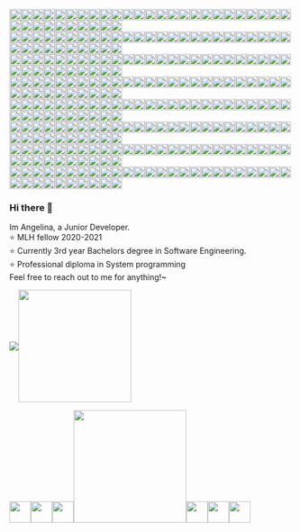 <!-- NICKNAME PANEL START-->
<img src="https://img.shields.io/badge/%20-%20-lightgrey?style=flat&logo=angular&logoColor=lightgrey" width="20vw"><img src="https://img.shields.io/badge/%20-%20-lightgrey?style=flat&logo=angular&logoColor=lightgrey" width="20vw"><img src="https://img.shields.io/badge/%20-%20-lightgrey?style=flat&logo=angular&logoColor=lightgrey" width="20vw"><img src="https://img.shields.io/badge/%20-%20-lightgrey?style=flat&logo=angular&logoColor=lightgrey" width="20vw"><img src="https://img.shields.io/badge/%20-%20-lightgrey?style=flat&logo=angular&logoColor=lightgrey" width="20vw"><img src="https://img.shields.io/badge/%20-%20-lightgrey?style=flat&logo=angular&logoColor=lightgrey" width="20vw"><img src="https://img.shields.io/badge/%20-%20-lightgrey?style=flat&logo=angular&logoColor=lightgrey" width="20vw"><img src="https://img.shields.io/badge/%20-%20-lightgrey?style=flat&logo=angular&logoColor=lightgrey" width="20vw"><img src="https://img.shields.io/badge/%20-%20-lightgrey?style=flat&logo=angular&logoColor=lightgrey" width="20vw"><img src="https://img.shields.io/badge/%20-%20-lightgrey?style=flat&logo=angular&logoColor=lightgrey" width="20vw"><img src="https://img.shields.io/badge/%20-%20-lightgrey?style=flat&logo=angular&logoColor=lightgrey" width="20vw"><img src="https://img.shields.io/badge/%20-%20-lightgrey?style=flat&logo=angular&logoColor=lightgrey" width="20vw"><img src="https://img.shields.io/badge/%20-%20-lightgrey?style=flat&logo=angular&logoColor=lightgrey" width="20vw"><img src="https://img.shields.io/badge/%20-%20-lightgrey?style=flat&logo=angular&logoColor=lightgrey" width="20vw"><img src="https://img.shields.io/badge/%20-%20-lightgrey?style=flat&logo=angular&logoColor=lightgrey" width="20vw"><img src="https://img.shields.io/badge/%20-%20-lightgrey?style=flat&logo=angular&logoColor=lightgrey" width="20vw"><img src="https://img.shields.io/badge/%20-%20-lightgrey?style=flat&logo=angular&logoColor=lightgrey" width="20vw"><img src="https://img.shields.io/badge/%20-%20-lightgrey?style=flat&logo=angular&logoColor=lightgrey" width="20vw"><img src="https://img.shields.io/badge/%20-%20-ff69b4?style=flat&logo=angular&logoColor=ff69b4" width="20vw"><img src="https://img.shields.io/badge/%20-%20-lightgrey?style=flat&logo=angular&logoColor=lightgrey" width="20vw"><img src="https://img.shields.io/badge/%20-%20-ff69b4?style=flat&logo=angular&logoColor=ff69b4" width="20vw"><img src="https://img.shields.io/badge/%20-%20-lightgrey?style=flat&logo=angular&logoColor=lightgrey" width="20vw"><img src="https://img.shields.io/badge/%20-%20-lightgrey?style=flat&logo=angular&logoColor=lightgrey" width="20vw"><img src="https://img.shields.io/badge/%20-%20-lightgrey?style=flat&logo=angular&logoColor=lightgrey" width="20vw"><img src="https://img.shields.io/badge/%20-%20-lightgrey?style=flat&logo=angular&logoColor=lightgrey" width="20vw"><img src="https://img.shields.io/badge/%20-%20-lightgrey?style=flat&logo=angular&logoColor=lightgrey" width="20vw"><img src="https://img.shields.io/badge/%20-%20-lightgrey?style=flat&logo=angular&logoColor=lightgrey" width="20vw"><img src="https://img.shields.io/badge/%20-%20-lightgrey?style=flat&logo=angular&logoColor=lightgrey" width="20vw"><img src="https://img.shields.io/badge/%20-%20-lightgrey?style=flat&logo=angular&logoColor=lightgrey" width="20vw"><img src="https://img.shields.io/badge/%20-%20-lightgrey?style=flat&logo=angular&logoColor=lightgrey" width="20vw"><img src="https://img.shields.io/badge/%20-%20-lightgrey?style=flat&logo=angular&logoColor=lightgrey" width="20vw"><img src="https://img.shields.io/badge/%20-%20-lightgrey?style=flat&logo=angular&logoColor=lightgrey" width="20vw"><img src="https://img.shields.io/badge/%20-%20-lightgrey?style=flat&logo=angular&logoColor=lightgrey" width="20vw"><img src="https://img.shields.io/badge/%20-%20-lightgrey?style=flat&logo=angular&logoColor=lightgrey" width="20vw"><img src="https://img.shields.io/badge/%20-%20-lightgrey?style=flat&logo=angular&logoColor=lightgrey" width="20vw"><br/> 
<img src="https://img.shields.io/badge/%20-%20-lightgrey?style=flat&logo=angular&logoColor=lightgrey" width="20vw"><img src="https://img.shields.io/badge/%20-%20-lightgrey?style=flat&logo=angular&logoColor=lightgrey" width="20vw"><img src="https://img.shields.io/badge/%20-%20-ff69b4?style=flat&logo=angular&logoColor=ff69b4" width="20vw"><img src="https://img.shields.io/badge/%20-%20-ff69b4?style=flat&logo=angular&logoColor=ff69b4" width="20vw"><img src="https://img.shields.io/badge/%20-%20-lightgrey?style=flat&logo=angular&logoColor=lightgrey" width="20vw"><img src="https://img.shields.io/badge/%20-%20-lightgrey?style=flat&logo=angular&logoColor=lightgrey" width="20vw"><img src="https://img.shields.io/badge/%20-%20-ff69b4?style=flat&logo=angular&logoColor=ff69b4" width="20vw"><img src="https://img.shields.io/badge/%20-%20-ff69b4?style=flat&logo=angular&logoColor=ff69b4" width="20vw"><img src="https://img.shields.io/badge/%20-%20-ff69b4?style=flat&logo=angular&logoColor=ff69b4" width="20vw"><img src="https://img.shields.io/badge/%20-%20-lightgrey?style=flat&logo=angular&logoColor=lightgrey" width="20vw"><img src="https://img.shields.io/badge/%20-%20-ff69b4?style=flat&logo=angular&logoColor=ff69b4" width="20vw"><img src="https://img.shields.io/badge/%20-%20-ff69b4?style=flat&logo=angular&logoColor=ff69b4" width="20vw"><img src="https://img.shields.io/badge/%20-%20-ff69b4?style=flat&logo=angular&logoColor=ff69b4" width="20vw"><img src="https://img.shields.io/badge/%20-%20-lightgrey?style=flat&logo=angular&logoColor=lightgrey" width="20vw"><img src="https://img.shields.io/badge/%20-%20-ff69b4?style=flat&logo=angular&logoColor=ff69b4" width="20vw"><img src="https://img.shields.io/badge/%20-%20-ff69b4?style=flat&logo=angular&logoColor=ff69b4" width="20vw"><img src="https://img.shields.io/badge/%20-%20-ff69b4?style=flat&logo=angular&logoColor=ff69b4" width="20vw"><img src="https://img.shields.io/badge/%20-%20-lightgrey?style=flat&logo=angular&logoColor=lightgrey" width="20vw"><img src="https://img.shields.io/badge/%20-%20-ff69b4?style=flat&logo=angular&logoColor=ff69b4" width="20vw"><img src="https://img.shields.io/badge/%20-%20-lightgrey?style=flat&logo=angular&logoColor=lightgrey" width="20vw"><img src="https://img.shields.io/badge/%20-%20-lightgrey?style=flat&logo=angular&logoColor=lightgrey" width="20vw"><img src="https://img.shields.io/badge/%20-%20-lightgrey?style=flat&logo=angular&logoColor=lightgrey" width="20vw"><img src="https://img.shields.io/badge/%20-%20-ff69b4?style=flat&logo=angular&logoColor=ff69b4" width="20vw"><img src="https://img.shields.io/badge/%20-%20-ff69b4?style=flat&logo=angular&logoColor=ff69b4" width="20vw"><img src="https://img.shields.io/badge/%20-%20-ff69b4?style=flat&logo=angular&logoColor=ff69b4" width="20vw"><img src="https://img.shields.io/badge/%20-%20-lightgrey?style=flat&logo=angular&logoColor=lightgrey" width="20vw"><img src="https://img.shields.io/badge/%20-%20-lightgrey?style=flat&logo=angular&logoColor=lightgrey" width="20vw"><img src="https://img.shields.io/badge/%20-%20-ff69b4?style=flat&logo=angular&logoColor=ff69b4" width="20vw"><img src="https://img.shields.io/badge/%20-%20-ff69b4?style=flat&logo=angular&logoColor=ff69b4" width="20vw"><img src="https://img.shields.io/badge/%20-%20-lightgrey?style=flat&logo=angular&logoColor=lightgrey" width="20vw"><img src="https://img.shields.io/badge/%20-%20-lightgrey?style=flat&logo=angular&logoColor=lightgrey" width="20vw"><img src="https://img.shields.io/badge/%20-%20-ff69b4?style=flat&logo=angular&logoColor=ff69b4" width="20vw"><img src="https://img.shields.io/badge/%20-%20-ff69b4?style=flat&logo=angular&logoColor=ff69b4" width="20vw"><img src="https://img.shields.io/badge/%20-%20-ff69b4?style=flat&logo=angular&logoColor=ff69b4" width="20vw"><img src="https://img.shields.io/badge/%20-%20-lightgrey?style=flat&logo=angular&logoColor=lightgrey" width="20vw"><!-- newline --><br/> 
<img src="https://img.shields.io/badge/%20-%20-lightgrey?style=flat&logo=angular&logoColor=lightgrey" width="20vw"><img src="https://img.shields.io/badge/%20-%20-ff69b4?style=flat&logo=angular&logoColor=ff69b4" width="20vw"><img src="https://img.shields.io/badge/%20-%20-lightgrey?style=flat&logo=angular&logoColor=lightgrey" width="20vw"><img src="https://img.shields.io/badge/%20-%20-ff69b4?style=flat&logo=angular&logoColor=ff69b4" width="20vw"><img src="https://img.shields.io/badge/%20-%20-lightgrey?style=flat&logo=angular&logoColor=lightgrey" width="20vw"><img src="https://img.shields.io/badge/%20-%20-lightgrey?style=flat&logo=angular&logoColor=lightgrey" width="20vw"><img src="https://img.shields.io/badge/%20-%20-ff69b4?style=flat&logo=angular&logoColor=ff69b4" width="20vw"><img src="https://img.shields.io/badge/%20-%20-lightgrey?style=flat&logo=angular&logoColor=lightgrey" width="20vw"><img src="https://img.shields.io/badge/%20-%20-ff69b4?style=flat&logo=angular&logoColor=ff69b4" width="20vw"><img src="https://img.shields.io/badge/%20-%20-lightgrey?style=flat&logo=angular&logoColor=lightgrey" width="20vw"><img src="https://img.shields.io/badge/%20-%20-ff69b4?style=flat&logo=angular&logoColor=ff69b4" width="20vw"><img src="https://img.shields.io/badge/%20-%20-lightgrey?style=flat&logo=angular&logoColor=lightgrey" width="20vw"><img src="https://img.shields.io/badge/%20-%20-ff69b4?style=flat&logo=angular&logoColor=ff69b4" width="20vw"><img src="https://img.shields.io/badge/%20-%20-lightgrey?style=flat&logo=angular&logoColor=lightgrey" width="20vw"><img src="https://img.shields.io/badge/%20-%20-ff69b4?style=flat&logo=angular&logoColor=ff69b4" width="20vw"><img src="https://img.shields.io/badge/%20-%20-lightgrey?style=flat&logo=angular&logoColor=lightgrey" width="20vw"><img src="https://img.shields.io/badge/%20-%20-ff69b4?style=flat&logo=angular&logoColor=ff69b4" width="20vw"><img src="https://img.shields.io/badge/%20-%20-lightgrey?style=flat&logo=angular&logoColor=lightgrey" width="20vw"><img src="https://img.shields.io/badge/%20-%20-ff69b4?style=flat&logo=angular&logoColor=ff69b4" width="20vw"><img src="https://img.shields.io/badge/%20-%20-lightgrey?style=flat&logo=angular&logoColor=lightgrey" width="20vw"><img src="https://img.shields.io/badge/%20-%20-ff69b4?style=flat&logo=angular&logoColor=ff69b4" width="20vw"><img src="https://img.shields.io/badge/%20-%20-lightgrey?style=flat&logo=angular&logoColor=lightgrey" width="20vw"><img src="https://img.shields.io/badge/%20-%20-ff69b4?style=flat&logo=angular&logoColor=ff69b4" width="20vw"><img src="https://img.shields.io/badge/%20-%20-lightgrey?style=flat&logo=angular&logoColor=lightgrey" width="20vw"><img src="https://img.shields.io/badge/%20-%20-ff69b4?style=flat&logo=angular&logoColor=ff69b4" width="20vw"><img src="https://img.shields.io/badge/%20-%20-lightgrey?style=flat&logo=angular&logoColor=lightgrey" width="20vw"><img src="https://img.shields.io/badge/%20-%20-ff69b4?style=flat&logo=angular&logoColor=ff69b4" width="20vw"><img src="https://img.shields.io/badge/%20-%20-lightgrey?style=flat&logo=angular&logoColor=lightgrey" width="20vw"><img src="https://img.shields.io/badge/%20-%20-ff69b4?style=flat&logo=angular&logoColor=ff69b4" width="20vw"><img src="https://img.shields.io/badge/%20-%20-lightgrey?style=flat&logo=angular&logoColor=lightgrey" width="20vw"><img src="https://img.shields.io/badge/%20-%20-lightgrey?style=flat&logo=angular&logoColor=lightgrey" width="20vw"><img src="https://img.shields.io/badge/%20-%20-ff69b4?style=flat&logo=angular&logoColor=ff69b4" width="20vw"><img src="https://img.shields.io/badge/%20-%20-lightgrey?style=flat&logo=angular&logoColor=lightgrey" width="20vw"><img src="https://img.shields.io/badge/%20-%20-ff69b4?style=flat&logo=angular&logoColor=ff69b4" width="20vw"><img src="https://img.shields.io/badge/%20-%20-lightgrey?style=flat&logo=angular&logoColor=lightgrey" width="20vw"><!-- newline --><br/> 
<img src="https://img.shields.io/badge/%20-%20-lightgrey?style=flat&logo=angular&logoColor=lightgrey" width="20vw"><img src="https://img.shields.io/badge/%20-%20-ff69b4?style=flat&logo=angular&logoColor=ff69b4" width="20vw"><img src="https://img.shields.io/badge/%20-%20-lightgrey?style=flat&logo=angular&logoColor=lightgrey" width="20vw"><img src="https://img.shields.io/badge/%20-%20-ff69b4?style=flat&logo=angular&logoColor=ff69b4" width="20vw"><img src="https://img.shields.io/badge/%20-%20-lightgrey?style=flat&logo=angular&logoColor=lightgrey" width="20vw"><img src="https://img.shields.io/badge/%20-%20-lightgrey?style=flat&logo=angular&logoColor=lightgrey" width="20vw"><img src="https://img.shields.io/badge/%20-%20-ff69b4?style=flat&logo=angular&logoColor=ff69b4" width="20vw"><img src="https://img.shields.io/badge/%20-%20-lightgrey?style=flat&logo=angular&logoColor=lightgrey" width="20vw"><img src="https://img.shields.io/badge/%20-%20-ff69b4?style=flat&logo=angular&logoColor=ff69b4" width="20vw"><img src="https://img.shields.io/badge/%20-%20-lightgrey?style=flat&logo=angular&logoColor=lightgrey" width="20vw"><img src="https://img.shields.io/badge/%20-%20-ff69b4?style=flat&logo=angular&logoColor=ff69b4" width="20vw"><img src="https://img.shields.io/badge/%20-%20-lightgrey?style=flat&logo=angular&logoColor=lightgrey" width="20vw"><img src="https://img.shields.io/badge/%20-%20-ff69b4?style=flat&logo=angular&logoColor=ff69b4" width="20vw"><img src="https://img.shields.io/badge/%20-%20-lightgrey?style=flat&logo=angular&logoColor=lightgrey" width="20vw"><img src="https://img.shields.io/badge/%20-%20-ff69b4?style=flat&logo=angular&logoColor=ff69b4" width="20vw"><img src="https://img.shields.io/badge/%20-%20-ff69b4?style=flat&logo=angular&logoColor=ff69b4" width="20vw"><img src="https://img.shields.io/badge/%20-%20-ff69b4?style=flat&logo=angular&logoColor=ff69b4" width="20vw"><img src="https://img.shields.io/badge/%20-%20-lightgrey?style=flat&logo=angular&logoColor=lightgrey" width="20vw"><img src="https://img.shields.io/badge/%20-%20-ff69b4?style=flat&logo=angular&logoColor=ff69b4" width="20vw"><img src="https://img.shields.io/badge/%20-%20-lightgrey?style=flat&logo=angular&logoColor=lightgrey" width="20vw"><img src="https://img.shields.io/badge/%20-%20-ff69b4?style=flat&logo=angular&logoColor=ff69b4" width="20vw"><img src="https://img.shields.io/badge/%20-%20-lightgrey?style=flat&logo=angular&logoColor=lightgrey" width="20vw"><img src="https://img.shields.io/badge/%20-%20-ff69b4?style=flat&logo=angular&logoColor=ff69b4" width="20vw"><img src="https://img.shields.io/badge/%20-%20-lightgrey?style=flat&logo=angular&logoColor=lightgrey" width="20vw"><img src="https://img.shields.io/badge/%20-%20-ff69b4?style=flat&logo=angular&logoColor=ff69b4" width="20vw"><img src="https://img.shields.io/badge/%20-%20-lightgrey?style=flat&logo=angular&logoColor=lightgrey" width="20vw"><img src="https://img.shields.io/badge/%20-%20-ff69b4?style=flat&logo=angular&logoColor=ff69b4" width="20vw"><img src="https://img.shields.io/badge/%20-%20-lightgrey?style=flat&logo=angular&logoColor=lightgrey" width="20vw"><img src="https://img.shields.io/badge/%20-%20-ff69b4?style=flat&logo=angular&logoColor=ff69b4" width="20vw"><img src="https://img.shields.io/badge/%20-%20-lightgrey?style=flat&logo=angular&logoColor=lightgrey" width="20vw"><img src="https://img.shields.io/badge/%20-%20-lightgrey?style=flat&logo=angular&logoColor=lightgrey" width="20vw"><img src="https://img.shields.io/badge/%20-%20-ff69b4?style=flat&logo=angular&logoColor=ff69b4" width="20vw"><img src="https://img.shields.io/badge/%20-%20-lightgrey?style=flat&logo=angular&logoColor=lightgrey" width="20vw"><img src="https://img.shields.io/badge/%20-%20-ff69b4?style=flat&logo=angular&logoColor=ff69b4" width="20vw"><img src="https://img.shields.io/badge/%20-%20-lightgrey?style=flat&logo=angular&logoColor=lightgrey" width="20vw"><!-- newline --><br/> 
<img src="https://img.shields.io/badge/%20-%20-lightgrey?style=flat&logo=angular&logoColor=lightgrey" width="20vw"><img src="https://img.shields.io/badge/%20-%20-ff69b4?style=flat&logo=angular&logoColor=ff69b4" width="20vw"><img src="https://img.shields.io/badge/%20-%20-lightgrey?style=flat&logo=angular&logoColor=lightgrey" width="20vw"><img src="https://img.shields.io/badge/%20-%20-ff69b4?style=flat&logo=angular&logoColor=ff69b4" width="20vw"><img src="https://img.shields.io/badge/%20-%20-lightgrey?style=flat&logo=angular&logoColor=lightgrey" width="20vw"><img src="https://img.shields.io/badge/%20-%20-lightgrey?style=flat&logo=angular&logoColor=lightgrey" width="20vw"><img src="https://img.shields.io/badge/%20-%20-ff69b4?style=flat&logo=angular&logoColor=ff69b4" width="20vw"><img src="https://img.shields.io/badge/%20-%20-lightgrey?style=flat&logo=angular&logoColor=lightgrey" width="20vw"><img src="https://img.shields.io/badge/%20-%20-ff69b4?style=flat&logo=angular&logoColor=ff69b4" width="20vw"><img src="https://img.shields.io/badge/%20-%20-lightgrey?style=flat&logo=angular&logoColor=lightgrey" width="20vw"><img src="https://img.shields.io/badge/%20-%20-ff69b4?style=flat&logo=angular&logoColor=ff69b4" width="20vw"><img src="https://img.shields.io/badge/%20-%20-ff69b4?style=flat&logo=angular&logoColor=ff69b4" width="20vw"><img src="https://img.shields.io/badge/%20-%20-ff69b4?style=flat&logo=angular&logoColor=ff69b4" width="20vw"><img src="https://img.shields.io/badge/%20-%20-lightgrey?style=flat&logo=angular&logoColor=lightgrey" width="20vw"><img src="https://img.shields.io/badge/%20-%20-ff69b4?style=flat&logo=angular&logoColor=ff69b4" width="20vw"><img src="https://img.shields.io/badge/%20-%20-lightgrey?style=flat&logo=angular&logoColor=lightgrey" width="20vw"><img src="https://img.shields.io/badge/%20-%20-lightgrey?style=flat&logo=angular&logoColor=lightgrey" width="20vw"><img src="https://img.shields.io/badge/%20-%20-lightgrey?style=flat&logo=angular&logoColor=lightgrey" width="20vw"><img src="https://img.shields.io/badge/%20-%20-ff69b4?style=flat&logo=angular&logoColor=ff69b4" width="20vw"><img src="https://img.shields.io/badge/%20-%20-lightgrey?style=flat&logo=angular&logoColor=lightgrey" width="20vw"><img src="https://img.shields.io/badge/%20-%20-ff69b4?style=flat&logo=angular&logoColor=ff69b4" width="20vw"><img src="https://img.shields.io/badge/%20-%20-lightgrey?style=flat&logo=angular&logoColor=lightgrey" width="20vw"><img src="https://img.shields.io/badge/%20-%20-ff69b4?style=flat&logo=angular&logoColor=ff69b4" width="20vw"><img src="https://img.shields.io/badge/%20-%20-lightgrey?style=flat&logo=angular&logoColor=lightgrey" width="20vw"><img src="https://img.shields.io/badge/%20-%20-ff69b4?style=flat&logo=angular&logoColor=ff69b4" width="20vw"><img src="https://img.shields.io/badge/%20-%20-lightgrey?style=flat&logo=angular&logoColor=lightgrey" width="20vw"><img src="https://img.shields.io/badge/%20-%20-ff69b4?style=flat&logo=angular&logoColor=ff69b4" width="20vw"><img src="https://img.shields.io/badge/%20-%20-lightgrey?style=flat&logo=angular&logoColor=lightgrey" width="20vw"><img src="https://img.shields.io/badge/%20-%20-ff69b4?style=flat&logo=angular&logoColor=ff69b4" width="20vw"><img src="https://img.shields.io/badge/%20-%20-lightgrey?style=flat&logo=angular&logoColor=lightgrey" width="20vw"><img src="https://img.shields.io/badge/%20-%20-lightgrey?style=flat&logo=angular&logoColor=lightgrey" width="20vw"><img src="https://img.shields.io/badge/%20-%20-ff69b4?style=flat&logo=angular&logoColor=ff69b4" width="20vw"><img src="https://img.shields.io/badge/%20-%20-ff69b4?style=flat&logo=angular&logoColor=ff69b4" width="20vw"><img src="https://img.shields.io/badge/%20-%20-ff69b4?style=flat&logo=angular&logoColor=ff69b4" width="20vw"><img src="https://img.shields.io/badge/%20-%20-lightgrey?style=flat&logo=angular&logoColor=lightgrey" width="20vw"><!-- newline --><br/> 
<img src="https://img.shields.io/badge/%20-%20-lightgrey?style=flat&logo=angular&logoColor=lightgrey" width="20vw"><img src="https://img.shields.io/badge/%20-%20-lightgrey?style=flat&logo=angular&logoColor=lightgrey" width="20vw"><img src="https://img.shields.io/badge/%20-%20-ff69b4?style=flat&logo=angular&logoColor=ff69b4" width="20vw"><img src="https://img.shields.io/badge/%20-%20-ff69b4?style=flat&logo=angular&logoColor=ff69b4" width="20vw"><img src="https://img.shields.io/badge/%20-%20-ff69b4?style=flat&logo=angular&logoColor=ff69b4" width="20vw"><img src="https://img.shields.io/badge/%20-%20-lightgrey?style=flat&logo=angular&logoColor=lightgrey" width="20vw"><img src="https://img.shields.io/badge/%20-%20-ff69b4?style=flat&logo=angular&logoColor=ff69b4" width="20vw"><img src="https://img.shields.io/badge/%20-%20-lightgrey?style=flat&logo=angular&logoColor=lightgrey" width="20vw"><img src="https://img.shields.io/badge/%20-%20-ff69b4?style=flat&logo=angular&logoColor=ff69b4" width="20vw"><img src="https://img.shields.io/badge/%20-%20-lightgrey?style=flat&logo=angular&logoColor=lightgrey" width="20vw"><img src="https://img.shields.io/badge/%20-%20-lightgrey?style=flat&logo=angular&logoColor=lightgrey" width="20vw"><img src="https://img.shields.io/badge/%20-%20-lightgrey?style=flat&logo=angular&logoColor=lightgrey" width="20vw"><img src="https://img.shields.io/badge/%20-%20-ff69b4?style=flat&logo=angular&logoColor=ff69b4" width="20vw"><img src="https://img.shields.io/badge/%20-%20-lightgrey?style=flat&logo=angular&logoColor=lightgrey" width="20vw"><img src="https://img.shields.io/badge/%20-%20-ff69b4?style=flat&logo=angular&logoColor=ff69b4" width="20vw"><img src="https://img.shields.io/badge/%20-%20-ff69b4?style=flat&logo=angular&logoColor=ff69b4" width="20vw"><img src="https://img.shields.io/badge/%20-%20-ff69b4?style=flat&logo=angular&logoColor=ff69b4" width="20vw"><img src="https://img.shields.io/badge/%20-%20-lightgrey?style=flat&logo=angular&logoColor=lightgrey" width="20vw"><img src="https://img.shields.io/badge/%20-%20-ff69b4?style=flat&logo=angular&logoColor=ff69b4" width="20vw"><img src="https://img.shields.io/badge/%20-%20-lightgrey?style=flat&logo=angular&logoColor=lightgrey" width="20vw"><img src="https://img.shields.io/badge/%20-%20-ff69b4?style=flat&logo=angular&logoColor=ff69b4" width="20vw"><img src="https://img.shields.io/badge/%20-%20-lightgrey?style=flat&logo=angular&logoColor=lightgrey" width="20vw"><img src="https://img.shields.io/badge/%20-%20-ff69b4?style=flat&logo=angular&logoColor=ff69b4" width="20vw"><img src="https://img.shields.io/badge/%20-%20-lightgrey?style=flat&logo=angular&logoColor=lightgrey" width="20vw"><img src="https://img.shields.io/badge/%20-%20-ff69b4?style=flat&logo=angular&logoColor=ff69b4" width="20vw"><img src="https://img.shields.io/badge/%20-%20-lightgrey?style=flat&logo=angular&logoColor=lightgrey" width="20vw"><img src="https://img.shields.io/badge/%20-%20-lightgrey?style=flat&logo=angular&logoColor=lightgrey" width="20vw"><img src="https://img.shields.io/badge/%20-%20-ff69b4?style=flat&logo=angular&logoColor=ff69b4" width="20vw"><img src="https://img.shields.io/badge/%20-%20-lightgrey?style=flat&logo=angular&logoColor=lightgrey" width="20vw"><img src="https://img.shields.io/badge/%20-%20-ff69b4?style=flat&logo=angular&logoColor=ff69b4" width="20vw"><img src="https://img.shields.io/badge/%20-%20-lightgrey?style=flat&logo=angular&logoColor=lightgrey" width="20vw"><img src="https://img.shields.io/badge/%20-%20-lightgrey?style=flat&logo=angular&logoColor=lightgrey" width="20vw"><img src="https://img.shields.io/badge/%20-%20-lightgrey?style=flat&logo=angular&logoColor=lightgrey" width="20vw"><img src="https://img.shields.io/badge/%20-%20-ff69b4?style=flat&logo=angular&logoColor=ff69b4" width="20vw"><img src="https://img.shields.io/badge/%20-%20-lightgrey?style=flat&logo=angular&logoColor=lightgrey" width="20vw"><!-- newline --><br/> 
<img src="https://img.shields.io/badge/%20-%20-lightgrey?style=flat&logo=angular&logoColor=lightgrey" width="20vw"><img src="https://img.shields.io/badge/%20-%20-lightgrey?style=flat&logo=angular&logoColor=lightgrey" width="20vw"><img src="https://img.shields.io/badge/%20-%20-lightgrey?style=flat&logo=angular&logoColor=lightgrey" width="20vw"><img src="https://img.shields.io/badge/%20-%20-lightgrey?style=flat&logo=angular&logoColor=lightgrey" width="20vw"><img src="https://img.shields.io/badge/%20-%20-lightgrey?style=flat&logo=angular&logoColor=lightgrey" width="20vw"><img src="https://img.shields.io/badge/%20-%20-lightgrey?style=flat&logo=angular&logoColor=lightgrey" width="20vw"><img src="https://img.shields.io/badge/%20-%20-lightgrey?style=flat&logo=angular&logoColor=lightgrey" width="20vw"><img src="https://img.shields.io/badge/%20-%20-lightgrey?style=flat&logo=angular&logoColor=lightgrey" width="20vw"><img src="https://img.shields.io/badge/%20-%20-lightgrey?style=flat&logo=angular&logoColor=lightgrey" width="20vw"><img src="https://img.shields.io/badge/%20-%20-lightgrey?style=flat&logo=angular&logoColor=lightgrey" width="20vw"><img src="https://img.shields.io/badge/%20-%20-ff69b4?style=flat&logo=angular&logoColor=ff69b4" width="20vw"><img src="https://img.shields.io/badge/%20-%20-lightgrey?style=flat&logo=angular&logoColor=lightgrey" width="20vw"><img src="https://img.shields.io/badge/%20-%20-ff69b4?style=flat&logo=angular&logoColor=ff69b4" width="20vw"><img src="https://img.shields.io/badge/%20-%20-lightgrey?style=flat&logo=angular&logoColor=lightgrey" width="20vw"><img src="https://img.shields.io/badge/%20-%20-lightgrey?style=flat&logo=angular&logoColor=lightgrey" width="20vw"><img src="https://img.shields.io/badge/%20-%20-lightgrey?style=flat&logo=angular&logoColor=lightgrey" width="20vw"><img src="https://img.shields.io/badge/%20-%20-lightgrey?style=flat&logo=angular&logoColor=lightgrey" width="20vw"><img src="https://img.shields.io/badge/%20-%20-lightgrey?style=flat&logo=angular&logoColor=lightgrey" width="20vw"><img src="https://img.shields.io/badge/%20-%20-lightgrey?style=flat&logo=angular&logoColor=lightgrey" width="20vw"><img src="https://img.shields.io/badge/%20-%20-lightgrey?style=flat&logo=angular&logoColor=lightgrey" width="20vw"><img src="https://img.shields.io/badge/%20-%20-lightgrey?style=flat&logo=angular&logoColor=lightgrey" width="20vw"><img src="https://img.shields.io/badge/%20-%20-lightgrey?style=flat&logo=angular&logoColor=lightgrey" width="20vw"><img src="https://img.shields.io/badge/%20-%20-lightgrey?style=flat&logo=angular&logoColor=lightgrey" width="20vw"><img src="https://img.shields.io/badge/%20-%20-lightgrey?style=flat&logo=angular&logoColor=lightgrey" width="20vw"><img src="https://img.shields.io/badge/%20-%20-lightgrey?style=flat&logo=angular&logoColor=lightgrey" width="20vw"><img src="https://img.shields.io/badge/%20-%20-lightgrey?style=flat&logo=angular&logoColor=lightgrey" width="20vw"><img src="https://img.shields.io/badge/%20-%20-lightgrey?style=flat&logo=angular&logoColor=lightgrey" width="20vw"><img src="https://img.shields.io/badge/%20-%20-lightgrey?style=flat&logo=angular&logoColor=lightgrey" width="20vw"><img src="https://img.shields.io/badge/%20-%20-lightgrey?style=flat&logo=angular&logoColor=lightgrey" width="20vw"><img src="https://img.shields.io/badge/%20-%20-lightgrey?style=flat&logo=angular&logoColor=lightgrey" width="20vw"><img src="https://img.shields.io/badge/%20-%20-lightgrey?style=flat&logo=angular&logoColor=lightgrey" width="20vw"><img src="https://img.shields.io/badge/%20-%20-ff69b4?style=flat&logo=angular&logoColor=ff69b4" width="20vw"><img src="https://img.shields.io/badge/%20-%20-lightgrey?style=flat&logo=angular&logoColor=lightgrey" width="20vw"><img src="https://img.shields.io/badge/%20-%20-ff69b4?style=flat&logo=angular&logoColor=ff69b4" width="20vw"><img src="https://img.shields.io/badge/%20-%20-lightgrey?style=flat&logo=angular&logoColor=lightgrey" width="20vw"><!-- newline --><br/> 
<img src="https://img.shields.io/badge/%20-%20-lightgrey?style=flat&logo=angular&logoColor=lightgrey" width="20vw"><img src="https://img.shields.io/badge/%20-%20-lightgrey?style=flat&logo=angular&logoColor=lightgrey" width="20vw"><img src="https://img.shields.io/badge/%20-%20-lightgrey?style=flat&logo=angular&logoColor=lightgrey" width="20vw"><img src="https://img.shields.io/badge/%20-%20-lightgrey?style=flat&logo=angular&logoColor=lightgrey" width="20vw"><img src="https://img.shields.io/badge/%20-%20-lightgrey?style=flat&logo=angular&logoColor=lightgrey" width="20vw"><img src="https://img.shields.io/badge/%20-%20-lightgrey?style=flat&logo=angular&logoColor=lightgrey" width="20vw"><img src="https://img.shields.io/badge/%20-%20-lightgrey?style=flat&logo=angular&logoColor=lightgrey" width="20vw"><img src="https://img.shields.io/badge/%20-%20-lightgrey?style=flat&logo=angular&logoColor=lightgrey" width="20vw"><img src="https://img.shields.io/badge/%20-%20-lightgrey?style=flat&logo=angular&logoColor=lightgrey" width="20vw"><img src="https://img.shields.io/badge/%20-%20-lightgrey?style=flat&logo=angular&logoColor=lightgrey" width="20vw"><img src="https://img.shields.io/badge/%20-%20-ff69b4?style=flat&logo=angular&logoColor=ff69b4" width="20vw"><img src="https://img.shields.io/badge/%20-%20-ff69b4?style=flat&logo=angular&logoColor=ff69b4" width="20vw"><img src="https://img.shields.io/badge/%20-%20-ff69b4?style=flat&logo=angular&logoColor=ff69b4" width="20vw"><img src="https://img.shields.io/badge/%20-%20-lightgrey?style=flat&logo=angular&logoColor=lightgrey" width="20vw"><img src="https://img.shields.io/badge/%20-%20-lightgrey?style=flat&logo=angular&logoColor=lightgrey" width="20vw"><img src="https://img.shields.io/badge/%20-%20-lightgrey?style=flat&logo=angular&logoColor=lightgrey" width="20vw"><img src="https://img.shields.io/badge/%20-%20-lightgrey?style=flat&logo=angular&logoColor=lightgrey" width="20vw"><img src="https://img.shields.io/badge/%20-%20-lightgrey?style=flat&logo=angular&logoColor=lightgrey" width="20vw"><img src="https://img.shields.io/badge/%20-%20-lightgrey?style=flat&logo=angular&logoColor=lightgrey" width="20vw"><img src="https://img.shields.io/badge/%20-%20-lightgrey?style=flat&logo=angular&logoColor=lightgrey" width="20vw"><img src="https://img.shields.io/badge/%20-%20-lightgrey?style=flat&logo=angular&logoColor=lightgrey" width="20vw"><img src="https://img.shields.io/badge/%20-%20-lightgrey?style=flat&logo=angular&logoColor=lightgrey" width="20vw"><img src="https://img.shields.io/badge/%20-%20-lightgrey?style=flat&logo=angular&logoColor=lightgrey" width="20vw"><img src="https://img.shields.io/badge/%20-%20-lightgrey?style=flat&logo=angular&logoColor=lightgrey" width="20vw"><img src="https://img.shields.io/badge/%20-%20-lightgrey?style=flat&logo=angular&logoColor=lightgrey" width="20vw"><img src="https://img.shields.io/badge/%20-%20-lightgrey?style=flat&logo=angular&logoColor=lightgrey" width="20vw"><img src="https://img.shields.io/badge/%20-%20-lightgrey?style=flat&logo=angular&logoColor=lightgrey" width="20vw"><img src="https://img.shields.io/badge/%20-%20-lightgrey?style=flat&logo=angular&logoColor=lightgrey" width="20vw"><img src="https://img.shields.io/badge/%20-%20-lightgrey?style=flat&logo=angular&logoColor=lightgrey" width="20vw"><img src="https://img.shields.io/badge/%20-%20-lightgrey?style=flat&logo=angular&logoColor=lightgrey" width="20vw"><img src="https://img.shields.io/badge/%20-%20-lightgrey?style=flat&logo=angular&logoColor=lightgrey" width="20vw"><img src="https://img.shields.io/badge/%20-%20-ff69b4?style=flat&logo=angular&logoColor=ff69b4" width="20vw"><img src="https://img.shields.io/badge/%20-%20-ff69b4?style=flat&logo=angular&logoColor=ff69b4" width="20vw"><img src="https://img.shields.io/badge/%20-%20-ff69b4?style=flat&logo=angular&logoColor=ff69b4" width="20vw"><img src="https://img.shields.io/badge/%20-%20-lightgrey?style=flat&logo=angular&logoColor=lightgrey" width="20vw"><!-- newline -->
<!-- NICKNAME PANEL END-->

### Hi there 👋
Im Angelina, a Junior Developer.  
:star: MLH fellow 2020-2021  
:star: Currently 3rd year Bachelors degree in Software Engineering.  
:star: Professional diploma in System programming  
Feel free to reach out to me for anything!~


<img align="center" src="https://github-readme-stats.vercel.app/api?username=angelinag&show_icons=true&count_private=true&theme=synthwave" /><img align="center" width="200" src="https://github-readme-stats.vercel.app/api/top-langs/?username=angelinag" />



<img src="https://img.shields.io/badge/%20-%20-brightgreen?style=flat&logo=github&logoColor=black" width="38vw"><img src="https://img.shields.io/badge/%20-%20-brightgreen?style=flat&logo=github&logoColor=black" width="38vw"><img src="https://img.shields.io/badge/%20-%20-brightgreen?style=flat&logo=github&logoColor=black" width="38vw"><img src="https://profile-counter.glitch.me/angelinag/count.svg" width="200vw"><img src="https://img.shields.io/badge/%20-%20-brightgreen?style=flat&logo=github&logoColor=black" width="38vw"><img src="https://img.shields.io/badge/%20-%20-brightgreen?style=flat&logo=github&logoColor=black" width="38vw"><img src="https://img.shields.io/badge/%20-%20-brightgreen?style=flat&logo=github&logoColor=black" width="38vw">
